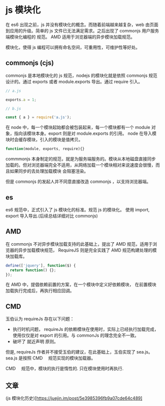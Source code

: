 # js 模块化

在 es6 出现之前，js 并没有模块化的概念。而随着前端越来越复杂，web 由页面到应用的升级。简单的 js 文件已无法满足需求。之后出现了 commonjs 用户服务端模块化编程的
规范。 AMD 适用于浏览器端的异步模块加载规范。

模块化，使得 js 编程可以拥有命名空间，可重用性，可维护性等好处。

## commonjs (cjs)

commonjs 是本地模块化的 js 规范，nodejs 的模块化就是依照 commonjs 规范设计的。通过 exports 或者 module.exports 导出。通过 require 引入。

```javascript
// a.js

exports.a = 1;

// b.js

const { a } = require('a.js');
```

在 node 中，每一个模块起始都会被包装起来，每一个模块都有一个 module 对象，指向该模块本身。export 则是对 module.exports 的引用。 node 在导入模块时会缓存模块，引入的模块是值拷贝。

```javascript
function(module, exports, require){}
```

commmonjs 本身制定的规范，就是为服务端服务的。模块从本地磁盘直接同步加载的。但对浏览器端完全不适用，从网络加载一个模块相对来说速度会很慢，而且如果同步的去处理加载模块
会阻塞渲染。

但是 commonjs 的发起人并不同意直接改造 commonjs ，以支持浏览器端。

## es

es6 规范中，正式引入了 js 模块化的标准。规范 js 的模块化。 使用 import, export 导入导出.(后续总结详细对比 commonjs)

## AMD

在 commonjs 不对异步模块加载支持的此基础上，提出了 AMD 规范，适用于浏览器的异步加载模块规范， RequireJS 则是完全实践了 AMD 规范构建处理的模块加载库。

```javascript
define(['jquery'], function($) {
  return function() {};
});
```

在 AMD 中，提倡依赖前置的方案，在一个模块中定义好依赖模块， 在前置模块加载执行完成后，再执行相应回调。

## CMD

玉伯认为 requireJs 存在以下问题：

- 执行时机问题， requireJs 的依赖模块在使用时，实际上已经执行加载完成， 使用仅仅是对 export 的引用。与 commonJs 的理念完全不一致。
- 破坏了 就近声明 原则。

但是, requireJs 作者并不接受玉伯的建议，在此基础上，玉伯实现了 sea.js。 sea.js 是按照 CMD 　规范实现的模块加载器。

CMD 　规范中，模块的执行是惰性的. 只在模块使用时再执行.

## 文章

(js 模块化历史)[https://juejin.im/post/5e3985396fb9a07cde64c489]
